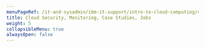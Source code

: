 ```yaml
---
menuPageRef: /it-and-sysadmin/ibm-it-support/intro-to-cloud-computing/cloud-security-monitoring-case-studies-jobs
title: Cloud Security, Monitoring, Case Studies, Jobs
weight: 5
collapsibleMenu: true
alwaysOpen: false
---
```

